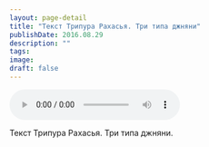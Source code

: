 ```yaml
---
layout: page-detail
title: "Текст Трипура Рахасья. Три типа джняни"
publishDate: 2016.08.29
description: ""
tags:
image:
draft: false
---
```


<audio title="2016.08.29 - Текст Трипура Рахасья. Три типа джняни.mp3" src="/upload/iblock/7b1/7b1dd916419aac79cbd4b0c45e8d1c05.mp3" controls=""></audio>

 Текст Трипура Рахасья. Три типа джняни. 

  
